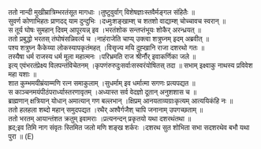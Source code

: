 

  
ततो नान्दी मुखीम्रात्रिम्भरतंसूत मागधाः ।तुष्टुवुर्वाग् विशेषज्ञाःस्तवैर्मङ्गल संहितैः  ॥   
सुवर्ण कोणाभिहतः प्राणदद् याम दुन्दुभिः ।दध्मुःशङ्खाम्श् च शतशो वाद्याम्श् चोच्चावच स्वरान्  ॥   
स तूर्य घोषः सुमहान् दिवम् आपूरयन्न् इव ।भरतंशोक सन्तप्तंभूयः शोकैर् अरन्ध्रयत्  ॥   
ततो प्रबुद्धो भरतस् तंघोषंसन्निवर्त्य च ।नाहंराजेति चाप्य् उक्त्वा शत्रुघ्नम् इदम् अब्रवीत्  ॥   
पश्य शत्रुघ्न कैकेय्या लोकस्यापकृतंमहत् ।विसृज्य मयि दुह्खानि राजा दशरथो गतः  ॥   
तस्यैषा धर्म राजस्य धर्म मूला महात्मनः ।परिभ्रमति राज श्रीर्नौर् इवाकर्णिका जले  ॥   
इत्य् एवंभरतंप्रेक्ष्य विलपन्तंविचेतनम् ।कृपणंरुरुदुःसर्वाःसस्वरंयोषितस् तदा  ॥ सभाम् इक्ष्वाकु नाथस्य प्रविवेश महा यशाः  ॥   
शात कुम्भमयीम्रंयाम्मणि रत्न समाकुलाम् ।सुधर्माम् इव धर्मात्मा सगणः प्रत्यपद्यत  ॥   
स काञ्चनमयंपीठंपरार्ध्यास्तरणावृतम् ।अध्यास्त सर्व वेदज्ञो दूतान् अनुशशास च  ॥   
ब्राह्मणान् क्षत्रियान् योधान् अमात्यान् गण बल्लभान् ।क्षिप्रम् आनयताव्यग्राःकृत्यम् आत्ययिकंहि नः  ॥   
ततो हलहला शब्दो महान् समुदपद्यत ।रथैर् अश्वैर्गजैश् चापि जनानाम् उपगच्छताम्  ॥   
ततो भरतम् आयान्तंशत क्रतुम् इवामराः ।प्रत्यनन्दन् प्रकृतयो यथा दशरथंतथा  ॥   
ह्रद;इव तिमि नाग संवृतः स्तिमित जलो मणि शङ्ख शर्करः ।दशरथ सुत शोभिता सभा सदशरथेव बभौ यथा पुरा  ॥ (E)  
